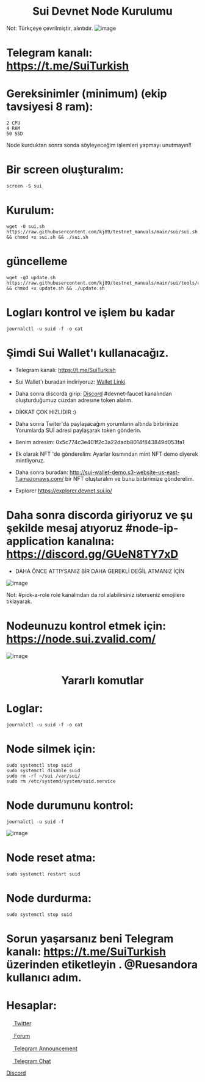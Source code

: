 <h1 align="center"> Sui Devnet Node Kurulumu </h1> 

Not: Türkçeye çevrilmiştir, alıntıdır.
![image](https://user-images.githubusercontent.com/101149671/178116806-26715fca-3ff8-43d5-ae1e-cee3926828de.png)

# Telegram kanalı: https://t.me/SuiTurkish

# Gereksinimler (minimum) (ekip tavsiyesi 8 ram):
```
2 CPU
4 RAM
50 SSD
```
Node kurduktan sonra sonda söyleyeceğim işlemleri yapmayı unutmayın!!

# Bir screen oluşturalım:
```
screen -S sui
```


# Kurulum:
```
wget -O sui.sh https://raw.githubusercontent.com/kj89/testnet_manuals/main/sui/sui.sh && chmod +x sui.sh && ./sui.sh
```
 # güncelleme
```
wget -qO update.sh https://raw.githubusercontent.com/kj89/testnet_manuals/main/sui/tools/update.sh && chmod +x update.sh && ./update.sh
```

# Logları kontrol ve işlem bu kadar
```
journalctl -u suid -f -o cat
```


# Şimdi Sui Wallet'ı kullanacağız.

* Telegram kanalı: https://t.me/SuiTurkish

* Sui Wallet'ı buradan indiriyoruz: [Wallet Linki](https://chrome.google.com/webstore/detail/sui-wallet/opcgpfmipidbgpenhmajoajpbobppdil/related)

* Daha sonra discorda girip: [Discord](https://discord.gg/Cj696xkn) #devnet-faucet kanalından oluşturduğumuz cüzdan adresıne token alalım.

* DİKKAT ÇOK HIZLIDIR :)

* Daha sonra Twiter'da paylaşacağım yorumların altında birbirinize Yorumlarda SUİ adresi paylaşarak token gönderin.

* Benim adresim: 0x5c774c3e401f2c3a22dadb8014f843849d053fa1

* Ek olarak NFT 'de gönderelim: Ayarlar kısmından mint NFT demo diyerek mintliyoruz.

* Daha sonra buradan: http://sui-wallet-demo.s3-website-us-east-1.amazonaws.com/ bir NFT oluşturalım ve bunu birbirimize gönderelim.

* Explorer https://explorer.devnet.sui.io/

# Daha sonra discorda giriyoruz ve şu şekilde mesaj atıyoruz #node-ip-application kanalına: https://discord.gg/GUeN8TY7xD

* DAHA ÖNCE ATTIYSANIZ BİR DAHA GEREKLİ DEĞİL ATMANIZ İÇİN

![image](https://user-images.githubusercontent.com/101149671/178118265-a2463048-f656-4382-87cf-faaef1d032d0.png)

Not: #pick-a-role role kanalından da rol alabilirsiniz isterseniz emojilere tıklayarak.

# Nodeunuzu kontrol etmek için: https://node.sui.zvalid.com/

![image](https://user-images.githubusercontent.com/101149671/178118300-29d6bf7e-c78a-40b0-97fd-26bd89d22b05.png)

<h1 align="center"> Yararlı komutlar </h1> 

# Loglar: 
```
journalctl -u suid -f -o cat
```


# Node silmek için:
```
sudo systemctl stop suid
sudo systemctl disable suid
sudo rm -rf ~/sui /var/sui/
sudo rm /etc/systemd/system/suid.service
```

# Node durumunu kontrol:
```
journalctl -u suid -f
```
![image](https://user-images.githubusercontent.com/101149671/178118339-82da6b52-bdb9-425a-af8d-832a671141aa.png)

# Node reset atma:
```
sudo systemctl restart suid
```

# Node durdurma: 
```
sudo systemctl stop suid
```

# Sorun yaşarsanız beni Telegram kanalı: https://t.me/SuiTurkish üzerinden etiketleyin . @Ruesandora kullanıcı adım.

# Hesaplar:

[<img src="https://cdn-icons-png.flaticon.com/512/733/733579.png" width="16px"> Twitter   ](https://twitter.com/Ruesandora0) 

[<img src="https://cdn-icons-png.flaticon.com/512/1336/1336494.png" width="16px"> Forum   ](https://forum.rues.info/index.php)

[<img src="https://cdn-icons-png.flaticon.com/512/2111/2111646.png" width="16px"> Telegram Announcement   ](https://t.me/RuesAnnouncement)

[<img src="https://cdn-icons-png.flaticon.com/512/2111/2111646.png" width="16px"> Telegram Chat   ](https://t.me/RuesChat)

[Discord](https://discord.gg/ruescommunity)



